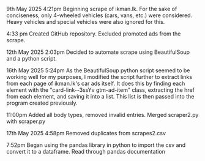 9th May 2025 4:21pm
Beginning scrape of ikman.lk. For the sake of conciseness, only 4-wheeled vehicles (cars, vans, etc.) were considered. Heavy vehicles and special vehicles were also ignored for this. 

4:33 pm 
Created GitHub repository. Excluded promoted ads from the scrape. 

12th May 2025 2:03pm
Decided to automate scrape using BeautifulSoup and a python script.

16th May 2025 5:24pm 
As the BeautifulSoup python script seemed to be working well for my purposes, I modified the script further to extract links from each page of ikman.lk's car ads itself. It does this by finding each element with the "card-link--3ssYv gtm-ad-item" class, extracting the href from each element, and saving it into a list. This list is then passed into the program created previously. 

11:00pm
Added all body types, removed invalid entries. Merged scraper2.py with scraper.py

17th May 2025 4:58pm
Removed duplicates from scrapes2.csv

7:52pm 
Began using the pandas library in python to import the csv and convert it to a dataframe. Read through pandas documentation